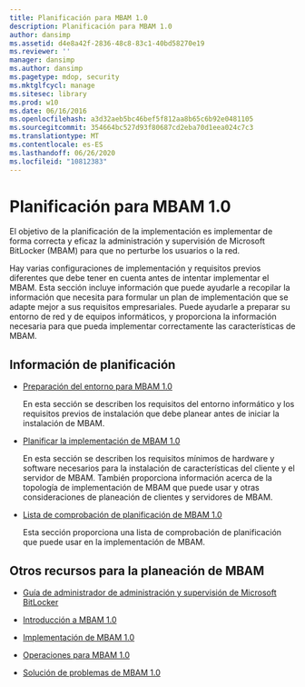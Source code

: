 ```yaml
---
title: Planificación para MBAM 1.0
description: Planificación para MBAM 1.0
author: dansimp
ms.assetid: d4e8a42f-2836-48c8-83c1-40bd58270e19
ms.reviewer: ''
manager: dansimp
ms.author: dansimp
ms.pagetype: mdop, security
ms.mktglfcycl: manage
ms.sitesec: library
ms.prod: w10
ms.date: 06/16/2016
ms.openlocfilehash: a3d32aeb5bc46bef5f812aa8b65c6b92e0481105
ms.sourcegitcommit: 354664bc527d93f80687cd2eba70d1eea024c7c3
ms.translationtype: MT
ms.contentlocale: es-ES
ms.lasthandoff: 06/26/2020
ms.locfileid: "10812383"
---
```

# Planificación para MBAM 1.0


El objetivo de la planificación de la implementación es implementar de forma correcta y eficaz la administración y supervisión de Microsoft BitLocker (MBAM) para que no perturbe los usuarios o la red.

Hay varias configuraciones de implementación y requisitos previos diferentes que debe tener en cuenta antes de intentar implementar el MBAM. Esta sección incluye información que puede ayudarle a recopilar la información que necesita para formular un plan de implementación que se adapte mejor a sus requisitos empresariales. Puede ayudarle a preparar su entorno de red y de equipos informáticos, y proporciona la información necesaria para que pueda implementar correctamente las características de MBAM.

## Información de planificación


-   [Preparación del entorno para MBAM 1.0](preparing-your-environment-for-mbam-10.md)

    En esta sección se describen los requisitos del entorno informático y los requisitos previos de instalación que debe planear antes de iniciar la instalación de MBAM.

-   [Planificar la implementación de MBAM 1.0](planning-to-deploy-mbam-10.md)

    En esta sección se describen los requisitos mínimos de hardware y software necesarios para la instalación de características del cliente y el servidor de MBAM. También proporciona información acerca de la topología de implementación de MBAM que puede usar y otras consideraciones de planeación de clientes y servidores de MBAM.

-   [Lista de comprobación de planificación de MBAM 1.0](mbam-10-planning-checklist.md)

    Esta sección proporciona una lista de comprobación de planificación que puede usar en la implementación de MBAM.

## <a href="" id="other-resources-for-mbam-planning-"></a>Otros recursos para la planeación de MBAM


-   [Guía de administrador de administración y supervisión de Microsoft BitLocker](index.md)

-   [Introducción a MBAM 1.0](getting-started-with-mbam-10.md)

-   [Implementación de MBAM 1.0](deploying-mbam-10.md)

-   [Operaciones para MBAM 1.0](operations-for-mbam-10.md)

-   [Solución de problemas de MBAM 1.0](troubleshooting-mbam-10.md)

 

 





